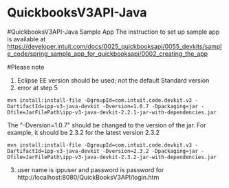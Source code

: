 QuickbooksV3API-Java
====================

#QuickbooksV3API-Java Sample App
The instruction to set up sample app is available at https://developer.intuit.com/docs/0025_quickbooksapi/0055_devkits/sample_code/spring_sample_app_for_quickbooksapi/0002_creating_the_app

#Please note
1. Eclipse EE version should be used; not the default Standard version
2. error at step 5
```
mvn install:install-file -DgroupId=com.intuit.code.devkit.v3 -DartifactId=ipp-v3-java-devkit -Dversion=1.0.7 -Dpackaging=jar -Dfile=JarFilePath\ipp-v3-java-devkit-2.2.1-jar-with-dependencies.jar
```

The "-Dversion=1.0.7" should be changed to the version of the jar.
For example, it should be 2.3.2 for the latest version 2.3.2
```
mvn install:install-file -DgroupId=com.intuit.code.devkit.v3 -DartifactId=ipp-v3-java-devkit -Dversion=2.3.2 -Dpackaging=jar -Dfile=JarFilePath\ipp-v3-java-devkit-2.3.2-jar-with-dependencies.jar
```
3. user name is ippuser and password is password for http://localhost:8080/QuickBooksV3API/login.htm
